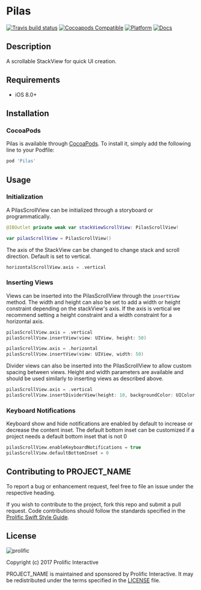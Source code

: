 # Pilas

[![Travis build status](https://img.shields.io/travis/prolificinteractive/PROJECT_NAME.svg?style=flat-square)](https://travis-ci.org/prolificinteractive/PROJECT_NAME)
[![Cocoapods Compatible](https://img.shields.io/cocoapods/v/PROJECT_NAME.svg?style=flat-square)](https://img.shields.io/cocoapods/v/PROJECT_NAME.svg)
[![Platform](https://img.shields.io/cocoapods/p/PROJECT_NAME.svg?style=flat-square)](http://cocoadocs.org/docsets/PROJECT_NAME)
[![Docs](https://img.shields.io/cocoapods/metrics/doc-percent/PROJECT_NAME.svg?style=flat-square)](http://cocoadocs.org/docsets/PROJECT_NAME)

## Description

A scrollable StackView for quick UI creation.

## Requirements

* iOS 8.0+

## Installation

### CocoaPods
Pilas is available through [CocoaPods](http://cocoapods.org). To install
it, simply add the following line to your Podfile:

```ruby
pod 'Pilas'
```

## Usage

### Initialization

A PilasScrollView can be initialized through a storyboard or programmatically.

```swift
@IBOutlet private weak var stackViewScrollView: PilasScrollView!
```

```swift
var pilasScrollView = PilasScrollView()
```

The axis of the StackView can be changed to change stack and scroll direction. Default is set to vertical.

```swift
horizontalScrollView.axis = .vertical
```
### Inserting Views

Views can be inserted into the PilasScrollView through the `insertView` method. The width and height can also be set to add a width or height constraint depending on the stackView's axis. If the axis is vertical we recommend setting a height constraint and a width constraint for a horizontal axis.

```swift
pilasScrollView.axis = .vertical
pilasScrollView.insertView(view: UIView, height: 50)
```

```swift
pilasScrollView.axis = .horizontal
pilasScrollView.insertView(view: UIView, width: 50)
```

Divider views can also be inserted into the PilasScrollView to allow custom spacing between views. Height and width parameters are available and should be used similarly to inserting views as described above.

```swift
pilasScrollView.axis = .vertical
pilasScrollView.insertDividerView(height: 10, backgroundColor: UIColor.black)
```

### Keyboard Notifications

Keyboard show and hide notifications are enabled by default to increase or decrease the content inset. The default bottom inset can be customized if a project needs a default bottom inset that is not 0

```swift
pilasScrollView.enableKeyboardNotifications = true
pilasScrollView.defaultBottomInset = 0
```

## Contributing to PROJECT_NAME

To report a bug or enhancement request, feel free to file an issue under the respective heading.

If you wish to contribute to the project, fork this repo and submit a pull request. Code contributions should follow the standards specified in the [Prolific Swift Style Guide](https://github.com/prolificinteractive/swift-style-guide).

## License

![prolific](https://s3.amazonaws.com/prolificsitestaging/logos/Prolific_Logo_Full_Color.png)

Copyright (c) 2017 Prolific Interactive

PROJECT_NAME is maintained and sponsored by Prolific Interactive. It may be redistributed under the terms specified in the [LICENSE] file.

[LICENSE]: ./LICENSE

